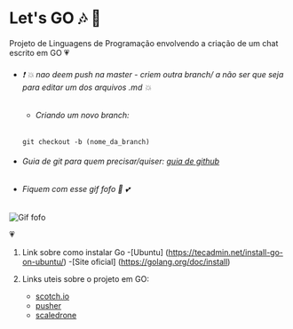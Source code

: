 # Let's GO :notes: :musical_note:
Projeto de Linguagens de Programação envolvendo a criação de um chat escrito em GO :heartpulse:

* ###### :exclamation: :boom: *nao deem push na master - criem outra branch/ a não ser que seja para editar um dos arquivos .md* :collision:
    - ###### *Criando um novo branch:*
    `
          git checkout -b (nome_da_branch)
    `

* ###### Guia de git para quem precisar/quiser: [guia de github](https://rogerdudler.github.io/git-guide/index.pt_BR.html) 

* ###### Fiquem com esse gif fofo :revolving_hearts: :two_hearts:

![Gif fofo](https://www.google.com/url?sa=i&source=images&cd=&ved=2ahUKEwiVq7Wb26ziAhWlILkGHb9yDDkQjRx6BAgBEAU&url=https%3A%2F%2Fmedium.com%2Fmeneguite%2Fgo-language-desbravando-uma-linguagem-de-programa%25C3%25A7%25C3%25A3o-parte-1-a28d126ac1e5&psig=AOvVaw3PpRRFwl0-ETIcWPdUZtJR&ust=1558531171510649)

:heartpulse:

1. Link sobre como instalar Go
    -[Ubuntu] (https://tecadmin.net/install-go-on-ubuntu/)
    -[Site oficial] (https://golang.org/doc/install)

2.  Links uteis sobre o projeto em GO:
    - [scotch.io](https://scotch.io/bar-talk/build-a-realtime-chat-server-with-go-and-websockets)
    - [pusher](https://pusher.com/tutorials/chat-app-go)
    - [scaledrone](https://www.scaledrone.com/blog/go-chat-app-tutorial-build-a-real-time-chat/amp/)

